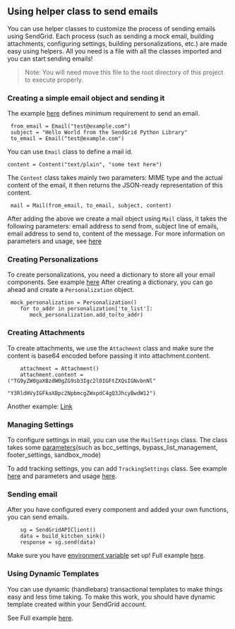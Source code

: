 ## Using helper class to send emails
You can use helper classes to customize the process of sending emails using SendGrid. Each process (such as sending a mock email,
building attachments, configuring settings, building personalizations, etc.) are made easy using helpers. All you need is a file with 
all the classes imported and you can start sending emails!

> Note: You will need move this file to the root directory of this project to execute properly.

### Creating a simple email object and sending it
The example [here](https://github.com/sendgrid/sendgrid-python/blob/0b683169b08d3a7c204107cd333be33053297e74/examples/helpers/mail_example.py#L9)
defines minimum requirement to send an email.
```
 from_email = Email("test@example.com")
 subject = "Hello World from the SendGrid Python Library"
 to_email = Email("test@example.com")
```
You can use `Email` class to define a mail id.

```
content = Content("text/plain", "some text here")
```
The `Content` class takes mainly two parameters: MIME type and the actual content of the email, it then returns the JSON-ready representation of this content.

```
 mail = Mail(from_email, to_email, subject, content)
```
After adding the above we create a mail object using `Mail` class, it takes the following parameters: email address to send from, subject line of emails, email address to send to, content of the message.
For more information on parameters and usage, see [here](https://github.com/sendgrid/sendgrid-python/blob/HEAD/sendgrid/helpers/mail/mail.py)

### Creating Personalizations

To create personalizations, you need a dictionary to store all your email components. See example [here](https://github.com/sendgrid/sendgrid-python/blob/0b683169b08d3a7c204107cd333be33053297e74/examples/helpers/mail_example.py#L47)
After creating a dictionary, you can go ahead and create a `Personalization` object. 
```
 mock_personalization = Personalization()
    for to_addr in personalization['to_list']:
       mock_personalization.add_to(to_addr)
```

### Creating Attachments

To create attachments, we use the `Attachment` class and make sure the content is base64 encoded before passing it into attachment.content.
```
    attachment = Attachment()
    attachment.content = ("TG9yZW0gaXBzdW0gZG9sb3Igc2l0IGFtZXQsIGNvbnNl"
                          "Y3RldHVyIGFkaXBpc2NpbmcgZWxpdC4gQ3JhcyBwdW12")
```
Another example: [Link](https://github.com/sendgrid/sendgrid-python/blob/HEAD/use_cases/attachment.md)

### Managing Settings

To configure settings in mail, you can use the `MailSettings` class. The class takes some [parameters](https://github.com/sendgrid/sendgrid-python/blob/HEAD/sendgrid/helpers/mail/mail_settings.py#L1)(such as bcc_settings, bypass_list_management, footer_settings, sandbox_mode)

To add tracking settings, you can add `TrackingSettings` class. See example [here](https://github.com/sendgrid/sendgrid-python/blob/HEAD/examples/helpers/mail_example.py#L118) and parameters and usage [here](https://github.com/sendgrid/sendgrid-python/blob/HEAD/sendgrid/helpers/mail/tracking_settings.py).

### Sending email

After you have configured every component and added your own functions, you can send emails.
```
    sg = SendGridAPIClient()
    data = build_kitchen_sink()
    response = sg.send(data)
```
Make sure you have [environment variable](https://github.com/sendgrid/sendgrid-python/blob/HEAD/TROUBLESHOOTING.md#environment-variables-and-your-sendgrid-api-key) set up!
Full example [here](https://github.com/sendgrid/sendgrid-python/blob/0b683169b08d3a7c204107cd333be33053297e74/examples/helpers/mail_example.py#L203).

### Using Dynamic Templates
You can use dynamic (handlebars) transactional templates to make things easy and less time taking. To make this work, you should have dynamic template created within your SendGrid account.

See Full example [here](https://github.com/sendgrid/sendgrid-python/blob/0b683169b08d3a7c204107cd333be33053297e74/examples/helpers/mail_example.py#L221).
